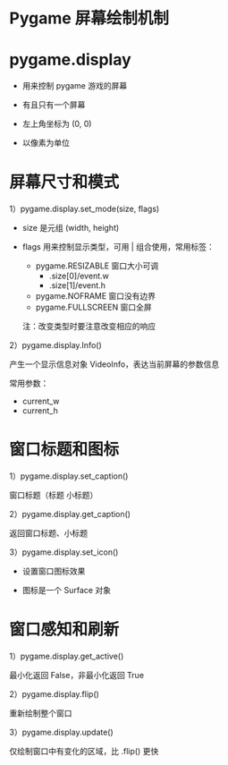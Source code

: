 # Pygame 屏幕绘制机制

# pygame.display

* 用来控制 pygame 游戏的屏幕

* 有且只有一个屏幕

* 左上角坐标为 (0, 0)

* 以像素为单位

# 屏幕尺寸和模式

1）pygame.display.set_mode(size, flags)

* size 是元组 (width, height)

* flags 用来控制显示类型，可用 | 组合使用，常用标签：

  * pygame.RESIZABLE      窗口大小可调
    * .size[0]/event.w
    * .size[1]/event.h
  * pygame.NOFRAME       窗口没有边界
  * pygame.FULLSCREEN  窗口全屏

  注：改变类型时要注意改变相应的响应

2）pygame.display.Info()

产生一个显示信息对象 VideoInfo，表达当前屏幕的参数信息

常用参数：

* current_w
* current_h

# 窗口标题和图标

1）pygame.display.set_caption()

窗口标题（标题 小标题）

2）pygame.display.get_caption()

返回窗口标题、小标题

3）pygame.display.set_icon()

* 设置窗口图标效果

* 图标是一个 Surface 对象

# 窗口感知和刷新

1）pygame.display.get_active()

最小化返回 False，非最小化返回 True

2）pygame.display.flip()

重新绘制整个窗口

3）pygame.display.update()

仅绘制窗口中有变化的区域，比 .flip() 更快

